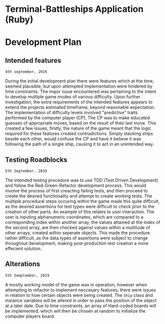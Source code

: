 # Terminal-Battleships Application (Ruby)
# Development Plan
## Intended features
```
4th september, 2019
```
During the initial development plan there were features which at the time, seemed plausible, but upon attempted implementation were hindered by time constraints. The major issue encountered was pertaining to the intent to develop multiple game modes of various difficulty. Upon further investigation, the extra requirements of the intended features appears to extend the projects estimated timeframe, beyond reasonable expectation. The implementation of difficulty levels involved "predictive" traits performed by the computer player (CP), The CP was to make educated guesses of appropriate moves, based on the result of their last move. This created a few issues, firstly, the nature of the game meant that the logic required for these features created contradictions. Simply stacking ships beside each other, would confuse the CP and have it believe it was following the path of a single ship, causing it to act in an unintended way. 

## Testing Roadblocks 
```
5th September, 2019
```
The intended testing procedure was to use TDD (Test Driven Development) and follow the Red-Green-Refactor development process. This would involve the process of first creacting failing tests, and then proceed to create the desired functionality and attempt to create working tests. The multiple procedural steps occuring within the game made this quite difficult, as the desired assertions for test types were difficult to check prior to the creation of other parts. An example of this relates to user interaction. The user is inputing alphanumeric coordinates, which are compared to a corresponding index within another array, the values attained at the index of the second array, are then checked against values within a multitude of other arrays, created within seperate objects. This made the procedure rather difficult, as the data types of assertions were subject to change throughout development, making post-production test creation a more effecient solution.

## Alterations
```
5th Semptember, 2019
```
A mostly working model of the game was in operation, however when attempting to refactor to implement neccesary features, there were issues in relation to how certain objects were being created. The `Ship` class and instance variables will be altered in order to pass the position of the object at a later date. Due to time constraints, an array of Hard-coded boards will be implemented, which will then be chosen at random to initialize the computer players board. 